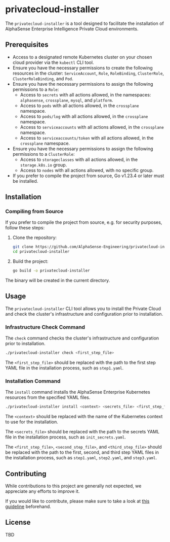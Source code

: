 # privatecloud-installer

The `privatecloud-installer` is a tool designed to facilitate the installation of AlphaSense Enterprise Intelligence Private Cloud environments.

## Prerequisites

- Access to a designated remote Kubernetes cluster on your chosen cloud provider via the `kubectl` CLI tool.
- Ensure you have the necessary permissions to create the following resources in the cluster:
  `ServiceAccount`, `Role`, `RoleBinding`, `ClusterRole`, `ClusterRoleBinding`, and `Pod`.
- Ensure you have the necessary permissions to assign the following permissions to a `Role`:
  - Access to `secrets` with all actions allowed, in the namespaces: `alphasense`, `crossplane`, `mysql`, and `platform`.
  - Access to `pods` with all actions allowed, in the `crossplane` namespace.
  - Access to `pods/log` with all actions allowed, in the `crossplane` namespace.
  - Access to `serviceaccounts` with all actions allowed, in the `crossplane` namespace.
  - Access to `serviceaccounts/token` with all actions allowed, in the `crossplane` namespace.
- Ensure you have the necessary permissions to assign the following permissions to a `ClusterRole`:
  - Access to `storageclasses` with all actions allowed, in the `storage.k8s.io` group.
  - Access to `nodes` with all actions allowed, with no specific group.
- If you prefer to compile the project from source, Go v1.23.4 or later must be installed.

## Installation

<!-- ### Pre-compiled Binaries -->

### Compiling from Source

If you prefer to compile the project from source, e.g. for security purposes, follow these steps:

1. Clone the repository:

    ```bash
    git clone https://github.com/AlphaSense-Engineering/privatecloud-installer.git
    cd privatecloud-installer
    ```

2. Build the project:

    ```bash
    go build -o privatecloud-installer
    ```

The binary will be created in the current directory.

## Usage

The `privatecloud-installer` CLI tool allows you to install the Private Cloud and check the cluster's infrastructure and configuration prior to installation.

### Infrastructure Check Command

The `check` command checks the cluster's infrastructure and configuration prior to installation.

```bash
./privatecloud-installer check <first_step_file>
```

The `<first_step_file>` should be replaced with the path to the first step YAML file in the installation process, such as `step1.yaml`.

### Installation Command

The `install` command installs the AlphaSense Enterprise Kubernetes resources from the specified YAML files.

```bash
./privatecloud-installer install <context> <secrets_file> <first_step_file> <second_step_file> <third_step_file>
```

The `<context>` should be replaced with the name of the Kubernetes context to use for the installation.

The `<secrets_file>` should be replaced with the path to the secrets YAML file in the installation process, such as `init_secrets.yaml`.

The `<first_step_file>`, `<second_step_file>`, and `<third_step_file>` should be replaced with the path to the first, second, and third step YAML files in the
installation process, such as `step1.yaml`, `step2.yaml`, and `step3.yaml`.

## Contributing

While contributions to this project are generally not expected, we appreciate any efforts to improve it.

If you would like to contribute, please make sure to take a look
at [this guideline](https://github.com/AlphaSense-Engineering/privatecloud-installer/blob/main/CONTRIBUTING.md) beforehand.

## License

TBD
